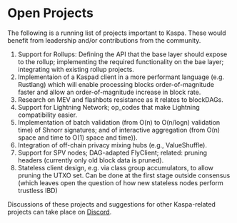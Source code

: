 # Open Projects

The following is a running list of projects important to Kaspa. These would benefit from leadership and/or contributions from the community.

1. Support for Rollups: Defining the API that the base layer should expose to the rollup; implementing the required functionality on the bae layer; integrating with existing rollup projects.
2. Implementaion of a Kaspad client in a more performant language (e.g. Rustlang) which will enable processing blocks order-of-magnitude faster and allow an order-of-magnitude increase in block rate.
3. Research on MEV and flashbots resistance as it relates to blockDAGs.
4. Support for Lightning Network; op_codes that make Lightning compatibility easier. 
5. Implementation of batch validation (from O(n) to O(n/logn) validation time) of Shnorr signatures; and of interactive aggregation (from O(n) space and time to O(1) space and time)).
6. Integration of off-chain privacy mixing hubs (e.g., ValueShuffle).
7. Support for SPV nodes; DAG-adapted FlyClient; related: pruning headers (currently only old block data is pruned).
8. Stateless client design, e.g. via class group accumulators, to allow pruning the UTXO set. Can be done at the first stage outside consensus (which leaves open the question of how new stateless nodes perform trustless IBD)

Discussions of these projects and suggestions for other Kaspa-related projects can take place on [Discord](https://discord.gg/RBXH7gkZnz).

